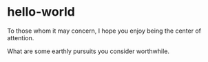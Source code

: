 # hello-world


To those whom it may concern, I hope you enjoy being the center of attention.

What are some earthly pursuits you consider worthwhile.
